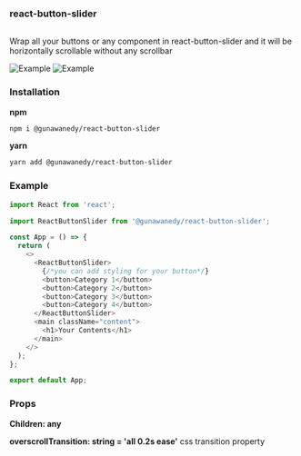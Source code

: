 ### react-button-slider

<a href="https://www.npmjs.com/package/@gunawanedy/react-button-slider" target="\_parent">
  <img alt="" src="https://img.shields.io/npm/dt/@gunawanedy/react-button-slider" />
</a>

Wrap all your buttons or any component in react-button-slider and it will be horizontally scrollable without any scrollbar

![Example](https://drive.google.com/uc?export=view&id=1CK85t9jzbater42QeO70LAGVhpZrUYa1)
![Example](https://drive.google.com/uc?export=view&id=16xkDfdRIc6Xrv2KYmXFsFc-AY15TrGnL)

### Installation

**npm**

```bash
npm i @gunawanedy/react-button-slider
```

**yarn**

```bash
yarn add @gunawanedy/react-button-slider
```

### Example

```js
import React from 'react';

import ReactButtonSlider from '@gunawanedy/react-button-slider';

const App = () => {
  return (
    <>
      <ReactButtonSlider>
        {/*you can add styling for your button*/}
        <button>Category 1</button>
        <button>Category 2</button>
        <button>Category 3</button>
        <button>Category 4</button>
      </ReactButtonSlider>
      <main className="content">
        <h1>Your Contents</h1>
      </main>
    </>
  );
};

export default App;
```

### Props

**Children: any**

**overscrollTransition: string = 'all 0.2s ease'**
css transition property
